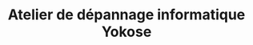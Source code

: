 ---
title: "Atelier de dépannage informatique Yokose"
url: /nice/atelier-de-depannage-informatique-yokose/
shop: ordinateur
---